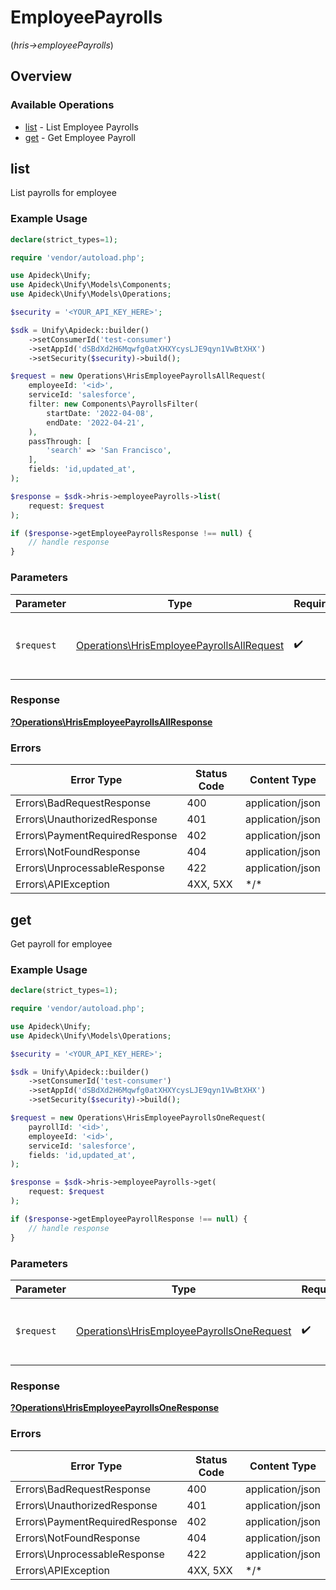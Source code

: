# EmployeePayrolls
(*hris->employeePayrolls*)

## Overview

### Available Operations

* [list](#list) - List Employee Payrolls
* [get](#get) - Get Employee Payroll

## list

List payrolls for employee

### Example Usage

```php
declare(strict_types=1);

require 'vendor/autoload.php';

use Apideck\Unify;
use Apideck\Unify\Models\Components;
use Apideck\Unify\Models\Operations;

$security = '<YOUR_API_KEY_HERE>';

$sdk = Unify\Apideck::builder()
    ->setConsumerId('test-consumer')
    ->setAppId('dSBdXd2H6Mqwfg0atXHXYcysLJE9qyn1VwBtXHX')
    ->setSecurity($security)->build();

$request = new Operations\HrisEmployeePayrollsAllRequest(
    employeeId: '<id>',
    serviceId: 'salesforce',
    filter: new Components\PayrollsFilter(
        startDate: '2022-04-08',
        endDate: '2022-04-21',
    ),
    passThrough: [
        'search' => 'San Francisco',
    ],
    fields: 'id,updated_at',
);

$response = $sdk->hris->employeePayrolls->list(
    request: $request
);

if ($response->getEmployeePayrollsResponse !== null) {
    // handle response
}
```

### Parameters

| Parameter                                                                                              | Type                                                                                                   | Required                                                                                               | Description                                                                                            |
| ------------------------------------------------------------------------------------------------------ | ------------------------------------------------------------------------------------------------------ | ------------------------------------------------------------------------------------------------------ | ------------------------------------------------------------------------------------------------------ |
| `$request`                                                                                             | [Operations\HrisEmployeePayrollsAllRequest](../../Models/Operations/HrisEmployeePayrollsAllRequest.md) | :heavy_check_mark:                                                                                     | The request object to use for the request.                                                             |

### Response

**[?Operations\HrisEmployeePayrollsAllResponse](../../Models/Operations/HrisEmployeePayrollsAllResponse.md)**

### Errors

| Error Type                     | Status Code                    | Content Type                   |
| ------------------------------ | ------------------------------ | ------------------------------ |
| Errors\BadRequestResponse      | 400                            | application/json               |
| Errors\UnauthorizedResponse    | 401                            | application/json               |
| Errors\PaymentRequiredResponse | 402                            | application/json               |
| Errors\NotFoundResponse        | 404                            | application/json               |
| Errors\UnprocessableResponse   | 422                            | application/json               |
| Errors\APIException            | 4XX, 5XX                       | \*/\*                          |

## get

Get payroll for employee

### Example Usage

```php
declare(strict_types=1);

require 'vendor/autoload.php';

use Apideck\Unify;
use Apideck\Unify\Models\Operations;

$security = '<YOUR_API_KEY_HERE>';

$sdk = Unify\Apideck::builder()
    ->setConsumerId('test-consumer')
    ->setAppId('dSBdXd2H6Mqwfg0atXHXYcysLJE9qyn1VwBtXHX')
    ->setSecurity($security)->build();

$request = new Operations\HrisEmployeePayrollsOneRequest(
    payrollId: '<id>',
    employeeId: '<id>',
    serviceId: 'salesforce',
    fields: 'id,updated_at',
);

$response = $sdk->hris->employeePayrolls->get(
    request: $request
);

if ($response->getEmployeePayrollResponse !== null) {
    // handle response
}
```

### Parameters

| Parameter                                                                                              | Type                                                                                                   | Required                                                                                               | Description                                                                                            |
| ------------------------------------------------------------------------------------------------------ | ------------------------------------------------------------------------------------------------------ | ------------------------------------------------------------------------------------------------------ | ------------------------------------------------------------------------------------------------------ |
| `$request`                                                                                             | [Operations\HrisEmployeePayrollsOneRequest](../../Models/Operations/HrisEmployeePayrollsOneRequest.md) | :heavy_check_mark:                                                                                     | The request object to use for the request.                                                             |

### Response

**[?Operations\HrisEmployeePayrollsOneResponse](../../Models/Operations/HrisEmployeePayrollsOneResponse.md)**

### Errors

| Error Type                     | Status Code                    | Content Type                   |
| ------------------------------ | ------------------------------ | ------------------------------ |
| Errors\BadRequestResponse      | 400                            | application/json               |
| Errors\UnauthorizedResponse    | 401                            | application/json               |
| Errors\PaymentRequiredResponse | 402                            | application/json               |
| Errors\NotFoundResponse        | 404                            | application/json               |
| Errors\UnprocessableResponse   | 422                            | application/json               |
| Errors\APIException            | 4XX, 5XX                       | \*/\*                          |